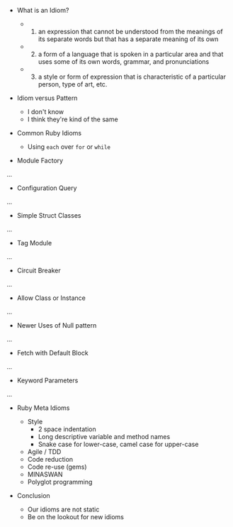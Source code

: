 

- What is an Idiom?

  - 1. an expression that cannot be understood from the meanings of its separate words but that has a separate meaning of its own
  - 2. a form of a language that is spoken in a particular area and that uses some of its own words, grammar, and pronunciations
  - 3. a style or form of expression that is characteristic of a particular person, type of art, etc.

- Idiom versus Pattern

  - I don't know
  - I think they're kind of the same

- Common Ruby Idioms

  - Using `each` over `for` or `while`

- Module Factory

...


- Configuration Query

...


- Simple Struct Classes

...


- Tag Module

...


- Circuit Breaker

...


- Allow Class or Instance

...


- Newer Uses of Null pattern

...


- Fetch with Default Block

...


- Keyword Parameters

...


- Ruby Meta Idioms

  - Style
    - 2 space indentation
    - Long descriptive variable and method names
    - Snake case for lower-case, camel case for upper-case
  - Agile / TDD
  - Code reduction
  - Code re-use (gems)
  - MINASWAN
  - Polyglot programming

- Conclusion

  - Our idioms are not static
  - Be on the lookout for new idioms
